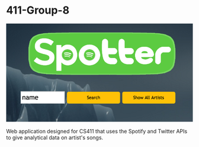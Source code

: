# 411-Group-8

![Alt text](Documentation/spotter-screenshot.png?raw=true)

Web application designed for CS411 that uses the Spotify and Twitter APIs to give analytical data on artist's songs.
